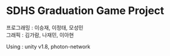 # SDHS Graduation Game Project  
  
프로그래밍 : 이승재, 이정태, 모성민  
그래픽 : 김가람, 나재민, 이아현  
  
Using : unity v1.8, photon-network